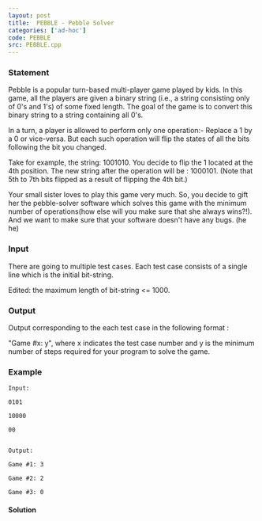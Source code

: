 ```yaml
---
layout: post
title:  PEBBLE - Pebble Solver
categories: ['ad-hoc']
code: PEBBLE
src: PEBBLE.cpp
---
```


### **Statement**

Pebble is a popular turn-based multi-player game played by kids. In this game,
all the players are given a binary string (i.e., a string consisting only of
0's and 1's) of some fixed length. The goal of the game is to convert this
binary string to a string containing all 0's.

In a turn, a player is allowed to perform only one operation:- Replace a 1 by
a 0 or vice-versa. But each such operation will flip the states of all the
bits following the bit you changed.

Take for example, the string: 1001010. You decide to flip the 1 located at the
4th position. The new string after the operation will be : 1000101. (Note that
5th to 7th bits flipped as a result of flipping the 4th bit.)

Your small sister loves to play this game very much. So, you decide to gift
her the pebble-solver software which solves this game with the minimum number
of operations(how else will you make sure that she always wins?!). And we want
to make sure that your software doesn't have any bugs. (he he)

### Input

There are going to multiple test cases. Each test case consists of a single
line which is the initial bit-string.

Edited: the maximum length of bit-string  <= 1000.

### Output

Output corresponding to the each test case in the following format :

"Game #x: y", where x indicates the test case number and y is the minimum
number of steps required for your program to solve the game.

### Example

    
    
    Input:
    0101
    10000
    00
    
    
    Output:
    Game #1: 3
    Game #2: 2
    Game #3: 0



#### **Solution**



